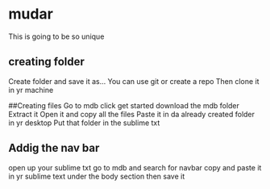 # mudar
This is going to be so unique
## creating folder
Create folder and save it as...
You can use git
or create a repo
Then clone it in yr machine

##Creating files 
Go to mdb click get started download the mdb folder
Extract it 
Open it and copy all the files
Paste it in da already created folder in yr desktop 
Put that folder in the sublime txt

## Addig the nav bar

open up your sublime txt go to mdb and search for navbar copy and paste it in yr sublime text under the body section then save it 
